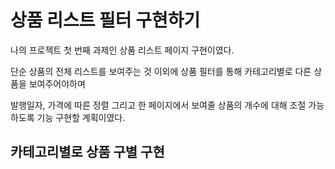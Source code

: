 # 상품 리스트 필터 구현하기

나의 프로젝트 첫 번째 과제인 상품 리스트 페이지 구현이였다.

단순 상품의 전체 리스트를 보여주는 것 이외에 상품 필터를 통해 카테고리별로 다른 상품을 보여주어야하며

발행일자, 가격에 따른 정렬 그리고 한 페이지에서 보여줄 상품의 개수에 대해 조절 가능하도록 기능 구현할 계획이였다.

## 카테고리별로 상품 구별 구현

